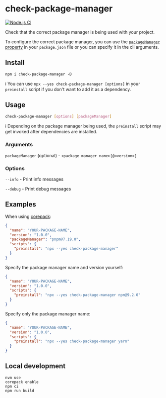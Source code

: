 # check-package-manager

[![Node.js CI](https://github.com/webdeveric/check-package-manager/actions/workflows/node.js.yml/badge.svg)](https://github.com/webdeveric/check-package-manager/actions/workflows/node.js.yml)

Check that the correct package manager is being used with your project.

To configure the correct package manager, you can use the [`packageManager` property](https://nodejs.org/api/packages.html#packagemanager) in your `package.json` file or you can specify it in the cli arguments.

## Install

```shell
npm i check-package-manager -D
```

:information_source: You can use `npx --yes check-package-manager [options]` in your `preinstall` script if you don't want to add it as a dependency.

## Usage

```sh
check-package-manager [options] [packageManager]
```

:information_source: Depending on the package manager being used, the `preinstall` script may get invoked after dependencies are installed.

### Arguments

`packageManager` (optional) - `<package manager name>[@<version>]`

### Options

`--info` - Print info messages

`--debug` - Print debug messages

## Examples

When using [corepack](https://nodejs.org/api/corepack.html):

```json
{
  "name": "YOUR-PACKAGE-NAME",
  "version": "1.0.0",
  "packageManager": "pnpm@7.19.0",
  "scripts": {
    "preinstall": "npx --yes check-package-manager"
  }
}
```

Specify the package manager name and version yourself:

```json
{
  "name": "YOUR-PACKAGE-NAME",
  "version": "1.0.0",
  "scripts": {
    "preinstall": "npx --yes check-package-manager npm@9.2.0"
  }
}
```

Specify only the package manager name:

```json
{
  "name": "YOUR-PACKAGE-NAME",
  "version": "1.0.0",
  "scripts": {
    "preinstall": "npx --yes check-package-manager yarn"
  }
}
```

## Local development

```
nvm use
corepack enable
npm ci
npm run build
```
